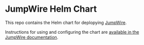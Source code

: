 # JumpWire Helm Chart

This repo contains the Helm chart for deplopying [JumpWire](https://jumpwire.ai).

Instructions for using and configuring the chart are [available in the JumpWire documentation](https://docs.jumpwire.ai/self-hosting-with-helm).
